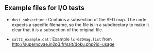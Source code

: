 Example files for I/O tests
---------------------------

- `dust_subsection` : Contains a subsection of the SFD map. The code
  expects a specific filename, so the file is in a subdirectory to
  make it clear that it is a subsection of the original file.

- `salt2_example.dat` : Example `lc-03D4ag.list` from
  http://supernovae.in2p3.fr/salt/doku.php?id=usage